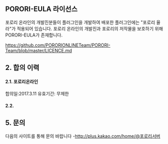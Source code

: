 ## PORORI-EULA 라이선스
포로리 온라인의 개발진분들이 플러그인을 개발하여 배포한 플러그인에는 "포로리 율라"가 적용되어 있습니다.
포로리 온라인의 개발진과 포로리의 저작물을 보호하기 위해 PORORI-EULA가 존재합니다.

https://github.com/PORORIONLINETeam/PORORI-Team/blob/master/LICENCE.md

 
## 2. 합의 이력
#### 2.1. 포로리온라인
합의일:2017.3.11
유효기간: 무제한
#### 2.2. 

## 5. 문의
다음의 사이트를 통해 문의 바랍니다
-http://plus.kakao.com/home/@포로리서버
